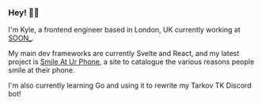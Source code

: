 ### Hey! ✌🏼

I'm Kyle, a frontend engineer based in London, UK currently working at <a href="https://github.com/thisissoon" target="_blank">SOON_</a>. 

My main dev frameworks are currently Svelte and React, and my latest project is <a href="https://www.smileaturphone.com" target="_blank">Smile At Ur Phone</a>, a site to catalogue the various reasons people smile at their phone.

I'm also currently learning Go and using it to rewrite my Tarkov TK Discord bot!
